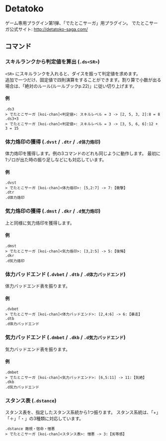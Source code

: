 Detatoko
=======

ゲーム専用プラグイン第1弾、「でたとこサーガ」用プラグイン。
でたとこサーガ公式サイト: http://detatoko-saga.com/

コマンド
--------

### スキルランクから判定値を算出 (`.ds<SR>`)

`<SR>` にスキルランクを入れると、ダイスを振って判定値を求めます。  
追加で一つだけ、固定値で四則演算をすることができます。割り算で小数が出る場合は、「絶対のルール(ルールブックp.22)」に従い切り上げます。

#### 例

```
.ds3
> でたとこサーガ [koi-chan]<判定値>: スキルレベル = 3 -> [2, 5, 3, 2]:8 = 8
.ds3+3
> でたとこサーガ [koi-chan]<判定値>: スキルレベル = 3 -> [3, 5, 6, 6]:12 + 3 = 15
```

### 体力烙印の獲得 (`.dvst` / `.dtr` / `.d体力烙印`)

体力烙印を獲得します。例の3コマンドのどれも同じように動作します。
最初に1ゾロが出た時の振り足しなどにも対応しています。

#### 例

```
.dvst
> でたとこサーガ [koi-chan]<体力烙印>: [5,2:7] -> 7:【衝撃】
.dtr
.d体力烙印
```

### 気力烙印の獲得 (`.dmst` / `.dkr` / `.d気力烙印`)

上と同様に気力烙印を獲得します。

#### 例

```
.dmst
> でたとこサーガ [koi-chan]<気力烙印>: [3,2:5] -> 5:【後悔】
.dkr
.d気力烙印
```

### 体力バッドエンド (`.dvbet` / `.dtb` / `.d体力バッドエンド`)

体力バッドエンド表を振ります。

#### 例

```
.dvbet
> でたとこサーガ [koi-chan]<体力バッドエンド>: [2,4:6] -> 6:【暴走】
.dtb
.d体力バッドエンド
```

### 気力バッドエンド (`.dmbet` / `.dkb` / `.d気力バッドエンド`)

気力バッドエンド表を振ります。

#### 例

```
.dmbet
> でたとこサーガ [koi-chan]<気力バッドエンド>: [6,5:11] -> 11:【気絶】
.dkb
.d気力バッドエンド
```

### スタンス表 (`.dstance`)

スタンス表を、指定したスタンス系統から1つ振ります。
スタンス系統は、「+」「＋」「・」の3種類に対応しています。

```
.dstance 敵視・宿命・憎悪
> でたとこサーガ [koi-chan]<スタンス表>: 憎悪 -> 3:【劣等感】
```
